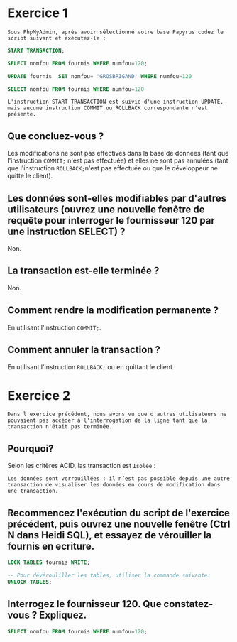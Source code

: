 # Exercice 1

    Sous PhpMyAdmin, après avoir sélectionné votre base Papyrus codez le script suivant et exécutez-le :
```sql
START TRANSACTION;

SELECT nomfou FROM fournis WHERE numfou=120;

UPDATE fournis  SET nomfou= 'GROSBRIGAND' WHERE numfou=120 

SELECT nomfou FROM fournis WHERE numfou=120 
```
    L'instruction START TRANSACTION est suivie d'une instruction UPDATE, mais aucune instruction COMMIT ou ROLLBACK correspondante n'est présente.


## Que concluez-vous ?

Les modifications ne sont pas effectives dans la base de données (tant que l'instruction `COMMIT;` n'est pas effectuée) et elles ne sont pas annulées (tant que l'instruction `ROLLBACK;`n'est pas effectuée ou que le développeur ne quitte le client).

## Les données sont-elles modifiables par d'autres utilisateurs (ouvrez une nouvelle fenêtre de requête pour interroger le fournisseur 120 par une instruction SELECT) ?

Non.

## La transaction est-elle terminée ?

Non.

## Comment rendre la modification permanente ?

En utilisant l'instruction `COMMIT;`.

## Comment annuler la transaction ?

En utilisant l'instruction `ROLLBACK;` ou en quittant le client.


# Exercice 2

    Dans l'exercice précédent, nous avons vu que d'autres utilisateurs ne pouvaient pas accéder à l'interrogation de la ligne tant que la transaction n'était pas terminée.

## Pourquoi?

Selon les critères ACID, las transaction est `Isolée` : 

    Les données sont verrouillées : il n’est pas possible depuis une autre transaction de visualiser les données en cours de modification dans une transaction.

## Recommencez l'exécution du script de l'exercice précédent, puis ouvrez une nouvelle fenêtre (Ctrl N dans Heidi SQL), et essayez de vérouiller la fournis en ecriture.
```sql
LOCK TABLES fournis WRITE;
```
```sql
-- Pour dévérouliller les tables, utiliser la commande suivante:
UNLOCK TABLES;
```

## Interrogez le fournisseur 120. Que constatez-vous ? Expliquez.
```sql
SELECT nomfou FROM fournis WHERE numfou=120; 
```


